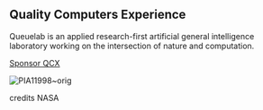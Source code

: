 
## Quality Computers Experience
Queuelab is an applied research-first artificial general intelligence laboratory working on the intersection of nature and computation. 

[Sponsor QCX](https://buy.stripe.com/3cIbJ10hF8ebaIQ5l3asg01)


![PIA11998~orig](https://github.com/user-attachments/assets/c72b714c-9bbe-479e-b5a9-170743b5d0f2)

credits NASA






